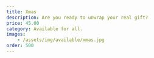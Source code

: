 ```yaml
---
title: Xmas 
description: Are you ready to unwrap your real gift?
price: 45.00
category: Available for all.
images: 
    - /assets/img/available/xmas.jpg
order: 500
---
```

